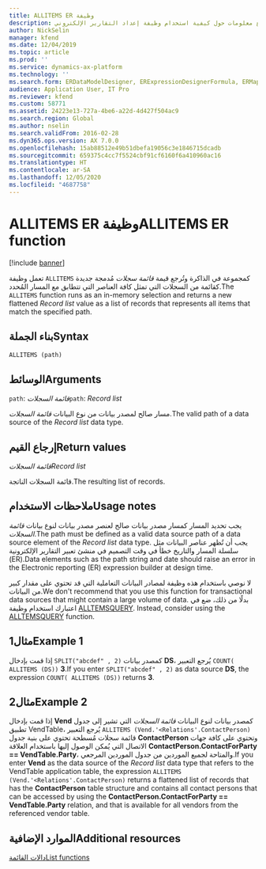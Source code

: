 ```yaml
---
title: ALLITEMS ER وظيفة
description: يوفر هذا الموضوع معلومات حول كيفية استخدام وظيفة إعداد التقارير الإلكتروني ALLITEMS (ER).
author: NickSelin
manager: kfend
ms.date: 12/04/2019
ms.topic: article
ms.prod: ''
ms.service: dynamics-ax-platform
ms.technology: ''
ms.search.form: ERDataModelDesigner, ERExpressionDesignerFormula, ERMappedFormatDesigner, ERModelMappingDesigner
audience: Application User, IT Pro
ms.reviewer: kfend
ms.custom: 58771
ms.assetid: 24223e13-727a-4be6-a22d-4d427f504ac9
ms.search.region: Global
ms.author: nselin
ms.search.validFrom: 2016-02-28
ms.dyn365.ops.version: AX 7.0.0
ms.openlocfilehash: 15ab88512e49b51dbefa19056c3e1846715dcadb
ms.sourcegitcommit: 659375c4cc7f5524cbf91cf6160f6a410960ac16
ms.translationtype: HT
ms.contentlocale: ar-SA
ms.lasthandoff: 12/05/2020
ms.locfileid: "4687758"
---
```

# <a name="allitems-er-function"></a><span data-ttu-id="bdfd8-103">ALLITEMS ER وظيفة</span><span class="sxs-lookup"><span data-stu-id="bdfd8-103">ALLITEMS ER function</span></span>

[!include [banner](../includes/banner.md)]

<span data-ttu-id="bdfd8-104">تعمل وظيفة `ALLITEMS` كمجموعة في الذاكرة وتُرجع قيمة *قائمة سجلات* مُدمجة جديدة كقائمة من السجلات التي تمثل كافة العناصر التي تتطابق مع المسار المُحدد.</span><span class="sxs-lookup"><span data-stu-id="bdfd8-104">The `ALLITEMS` function runs as an in-memory selection and returns a new flattened *Record list* value as a list of records that represents all items that match the specified path.</span></span>

## <a name="syntax"></a><span data-ttu-id="bdfd8-105">بناء الجملة</span><span class="sxs-lookup"><span data-stu-id="bdfd8-105">Syntax</span></span>

```vb
ALLITEMS (path)
```

## <a name="arguments"></a><span data-ttu-id="bdfd8-106">الوسائط</span><span class="sxs-lookup"><span data-stu-id="bdfd8-106">Arguments</span></span>

<span data-ttu-id="bdfd8-107">`path`: *قائمة السجلات*</span><span class="sxs-lookup"><span data-stu-id="bdfd8-107">`path`: *Record list*</span></span>

<span data-ttu-id="bdfd8-108">مسار صالح لمصدر بيانات من نوع البيانات *قائمة السجلات*.</span><span class="sxs-lookup"><span data-stu-id="bdfd8-108">The valid path of a data source of the *Record list* data type.</span></span>

## <a name="return-values"></a><span data-ttu-id="bdfd8-109">إرجاع القيم</span><span class="sxs-lookup"><span data-stu-id="bdfd8-109">Return values</span></span>

<span data-ttu-id="bdfd8-110">*قائمة السجلات*</span><span class="sxs-lookup"><span data-stu-id="bdfd8-110">*Record list*</span></span>

<span data-ttu-id="bdfd8-111">قائمة السجلات الناتجة.</span><span class="sxs-lookup"><span data-stu-id="bdfd8-111">The resulting list of records.</span></span>

## <a name="usage-notes"></a><span data-ttu-id="bdfd8-112">ملاحظات الاستخدام</span><span class="sxs-lookup"><span data-stu-id="bdfd8-112">Usage notes</span></span>

<span data-ttu-id="bdfd8-113">يجب تحديد المسار كمسار مصدر بيانات صالح لعنصر مصدر بيانات لنوع بيانات *قائمة السجلات*.</span><span class="sxs-lookup"><span data-stu-id="bdfd8-113">The path must be defined as a valid data source path of a data source element of the *Record list* data type.</span></span> <span data-ttu-id="bdfd8-114">يجب أن تُظهر عناصر البيانات مثل سلسلة المسار والتاريخ خطأ في وقت التصميم في منشئ تعبير التقارير الإلكترونية (ER).</span><span class="sxs-lookup"><span data-stu-id="bdfd8-114">Data elements such as the path string and date should raise an error in the Electronic reporting (ER) expression builder at design time.</span></span>

<span data-ttu-id="bdfd8-115">لا نوصي باستخدام هذه وظيفة لمصادر البيانات التعاملية التي قد تحتوي على مقدار كبير من البيانات.</span><span class="sxs-lookup"><span data-stu-id="bdfd8-115">We don't recommend that you use this function for transactional data sources that might contain a large volume of data.</span></span> <span data-ttu-id="bdfd8-116">بدلًا من ذلك، ضع في اعتبارك استخدام وظيفة [ALLTEMSQUERY](er-functions-list-allitemsquery.md). </span><span class="sxs-lookup"><span data-stu-id="bdfd8-116">Instead, consider using the [ALLTEMSQUERY](er-functions-list-allitemsquery.md) function.</span></span>

## <a name="example-1"></a><span data-ttu-id="bdfd8-117">مثال1</span><span class="sxs-lookup"><span data-stu-id="bdfd8-117">Example 1</span></span>

<span data-ttu-id="bdfd8-118">إذا قمت بإدخال `SPLIT("abcdef" , 2)` كمصدر بيانات **DS**، يُرجع التعبير `COUNT( ALLITEMS (DS))` **3**.</span><span class="sxs-lookup"><span data-stu-id="bdfd8-118">If you enter `SPLIT("abcdef" , 2)` as data source **DS**, the expression `COUNT( ALLITEMS (DS))` returns **3**.</span></span>

## <a name="example-2"></a><span data-ttu-id="bdfd8-119">مثال2</span><span class="sxs-lookup"><span data-stu-id="bdfd8-119">Example 2</span></span>

<span data-ttu-id="bdfd8-120">إذا قمت بإدخال **Vend** كمصدر بيانات لنوع البيانات *قائمة السجلات* التي تشير إلى جدول تطبيق VendTable، يُرجع التعبير `ALLITEMS (Vend.'<Relations'.ContactPerson)` قائمة سجلات مُسطحة تحتوي على بنية جدول **ContactPerson** وتحتوي على كافة جهات الاتصال التي يُمكن الوصول إليها باستخدام العلاقة **ContactPerson.ContactForParty == VendTable.Party**، والمتاحة لجميع الموردين من جدول الموردين المرجعي.</span><span class="sxs-lookup"><span data-stu-id="bdfd8-120">If you enter **Vend** as the data source of the *Record list* data type that refers to the VendTable application table, the expression `ALLITEMS (Vend.'<Relations'.ContactPerson)` returns a flattened list of records that has the **ContactPerson** table structure and contains all contact persons that can be accessed by using the **ContactPerson.ContactForParty == VendTable.Party** relation, and that is available for all vendors from the referenced vendor table.</span></span>

## <a name="additional-resources"></a><span data-ttu-id="bdfd8-121">الموارد الإضافية</span><span class="sxs-lookup"><span data-stu-id="bdfd8-121">Additional resources</span></span>

[<span data-ttu-id="bdfd8-122">دالات القائمة</span><span class="sxs-lookup"><span data-stu-id="bdfd8-122">List functions</span></span>](er-functions-category-list.md)

